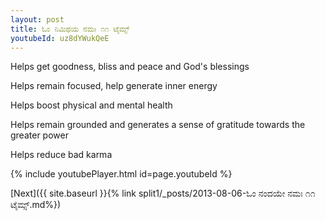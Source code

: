 ```yaml
---
layout: post
title: ಓಂ ನಿಮಿಥಯ ನಮಃ ೧೧ ಟೈಮ್ಸ್
youtubeId: uz8dYWukQeE
---
```

 
 
Helps get goodness, bliss and peace and God's blessings
 
Helps remain focused, help generate inner energy 
 
Helps boost physical and mental health 
 
Helps remain grounded and generates a sense of gratitude towards the greater power 
 
Helps reduce bad karma
 
 
 
 


{% include youtubePlayer.html id=page.youtubeId %}
 
[Next]({{ site.baseurl }}{% link  split1/_posts/2013-08-06-ಓಂ ನಂದಯೇ ನಮಃ ೧೧ ಟೈಮ್ಸ್.md%})
 
